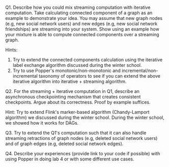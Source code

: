 Q1. Describe how you could mix streaming computation with iterative computation.
Take calculating connected component of a graph as an example to demonstrate
your idea. You may assume that new graph nodes (e.g, new social network users)
and new edges (e.g, new social network friendships) are streaming into your
system. Show using an example how your mixture is able to compute connected
components over a streaming graph.

Hints: 

1. Try to extend the connected components calculation using the iterative label
exchange algorithm discussed during the winter school.
2. Try to use Popper's monotonic/non-monotonic and incremental/non-incremental
taxonomy of operators to see if you can extend the above iterative algorithm
into iterative + streaming algorithm.

Q2. For the streaming + iterative computation in Q1, describe an asynchronous
checkpointing mechanism that creates consistent checkpoints. Argue about its
correctness. Proof by example suffices.

Hint: Try to extend Flink's marker-based algorithm (Chandy-Lamport algorithm) we
discussed during the winter school. During the winter school, we showed how it
works for DAGs.

Q3. Try to extend the Q1's computation such that it can also handle streaming
retractions of graph nodes (e.g, deleted social network users) and of graph
edges (e.g, deleted social network edges).

Q4. Describe your experiences (provide link to your code if possible) with using
Popper in doing lab 4 or with some different use cases.
